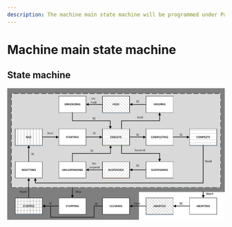 ```yaml
---
description: The machine main state machine will be programmed under PackML state machine.
---
```


# Machine main state machine

## State machine

![](.gitbook/assets/state-of-play-image-03.jpg)


